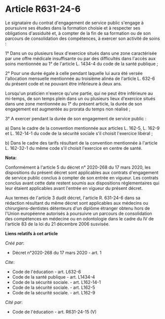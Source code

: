# Article R631-24-6

Le signataire du contrat d'engagement de service public s'engage à poursuivre ses études dans la formation choisie et à
respecter ses obligations d'assiduité et, à compter de la fin de sa formation ou de son parcours de consolidation des
compétences, à exercer son activité de soins : 

1° Dans un ou plusieurs lieux d'exercice situés dans une zone caractérisée par une offre médicale insuffisante ou par des
difficultés dans l'accès aux soins mentionnée au 1° de l'article L. 1434-4 du code de la santé publique ; 

2° Pour une durée égale à celle pendant laquelle lui aura été versée l'allocation mensuelle mentionnée au troisième alinéa de
l'article L. 632-6 du présent code et ne pouvant être inférieure à deux ans. 

Lorsqu'un praticien n'exerce qu'une partie, qui ne peut être inférieure au mi-temps, de son temps plein dans un ou plusieurs
lieux d'exercice situés dans une zone mentionnée au 1° du présent article, la durée de son engagement est augmentée au
prorata du temps non réalisé ; 

3° A exercer pendant la durée de son engagement de service public : 

a) Dans le cadre de la convention mentionnée aux articles L. 162-5, L. 162-9 et L. 162-14-1 du code de la sécurité sociale
s'il choisit l'exercice libéral ; 

b) Dans le cadre des tarifs résultant de la convention mentionnée à l'article L. 162-32-1 du même code s'il choisit
l'exercice en centre de santé.

**Nota:**

Conformément à l'article 5 du décret n° 2020-268 du 17 mars 2020, les dispositions du présent décret sont applicables aux
contrats d'engagement de service public conclus à compter de son entrée en vigueur. Les contrats conclus avant cette date
restent soumis aux dispositions réglementaires qui leur étaient applicables avant l'entrée en vigueur du présent décret.

Aux termes de l'article 3 dudit décret, l'article R. 631-24-6 dans sa rédaction résultant du même décret sont applicables aux
médecins ou chirurgiens-dentistes détenteurs d'un diplôme étranger obtenu hors de l'Union européenne autorisés à poursuivre
un parcours de consolidation des compétences en médecine ou en odontologie dans le cadre du IV de l'article 83 de la loi du
21 décembre 2006 susvisée.

**Liens relatifs à cet article**

_Créé par_:

  - Décret n°2020-268 du 17 mars 2020 - art. 1

_Cite_:

  - Code de l'éducation - art. L632-6
  - Code de la santé publique - art. L1434-4
  - Code de la sécurité sociale. - art. L162-14-1
  - Code de la sécurité sociale. - art. L162-5
  - Code de la sécurité sociale. - art. L162-9

_Cité par_:

  - Code de l'éducation - art. R631-24-15 (V)
